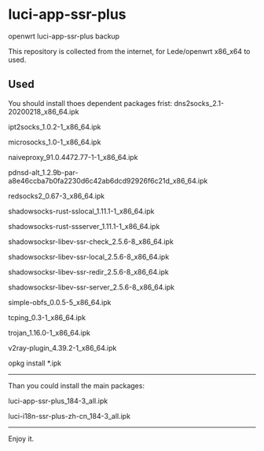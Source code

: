 # luci-app-ssr-plus
openwrt luci-app-ssr-plus backup

This repository is collected from the internet, for Lede/openwrt x86_x64 to used.


Used
-----------------------------------------------------
You should install thoes dependent packages frist:
dns2socks_2.1-20200218_x86_64.ipk

ipt2socks_1.0.2-1_x86_64.ipk

microsocks_1.0-1_x86_64.ipk

naiveproxy_91.0.4472.77-1-1_x86_64.ipk

pdnsd-alt_1.2.9b-par-a8e46ccba7b0fa2230d6c42ab6dcd92926f6c21d_x86_64.ipk

redsocks2_0.67-3_x86_64.ipk

shadowsocks-rust-sslocal_1.11.1-1_x86_64.ipk

shadowsocks-rust-ssserver_1.11.1-1_x86_64.ipk

shadowsocksr-libev-ssr-check_2.5.6-8_x86_64.ipk

shadowsocksr-libev-ssr-local_2.5.6-8_x86_64.ipk

shadowsocksr-libev-ssr-redir_2.5.6-8_x86_64.ipk

shadowsocksr-libev-ssr-server_2.5.6-8_x86_64.ipk

simple-obfs_0.0.5-5_x86_64.ipk

tcping_0.3-1_x86_64.ipk

trojan_1.16.0-1_x86_64.ipk

v2ray-plugin_4.39.2-1_x86_64.ipk

opkg install *.ipk

---------------------------
Than you could install the main packages:

luci-app-ssr-plus_184-3_all.ipk

luci-i18n-ssr-plus-zh-cn_184-3_all.ipk

------------------------------------------
Enjoy it.
